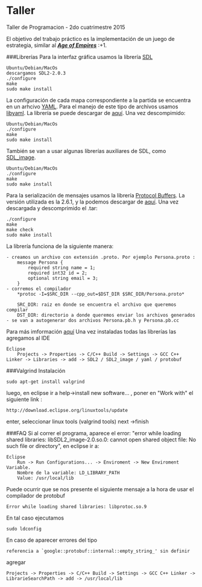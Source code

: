 # Taller
Taller de Programacion - 2do cuatrimestre 2015

El objetivo del trabajo práctico es la implementación de un juego de estrategia, similar al [***Age of Empires***](http://www.ageofempires.com/) :+1.

###Librerías
Para la interfaz gráfica usamos la librería [SDL](https://www.libsdl.org/download-2.0.php)
```	
Ubuntu/Debian/MacOs
descargamos SDL2-2.0.3
./configure
make
sudo make install
```
La configuración de cada mapa correspondiente a la partida se encuentra en un arhcivo [YAML](http://yaml.org/). Para el manejo de este tipo de archivos usamos [libyaml](http://pyyaml.org/wiki/LibYAML). La librería se puede descargar de [aquí](http://pyyaml.org/download/libyaml/). Una vez descompimido:
```
Ubuntu/Debian/MacOs
./configure
make
sudo make install
```
También se van a usar algunas librerías auxiliares de SDL, como [SDL_image](https://www.libsdl.org/projects/SDL_image/).
```
Ubuntu/Debian/MacOs
./configure
make
sudo make install
```
Para la serialización de mensajes usamos la librería [Protocol Buffers](https://developers.google.com/protocol-buffers/). La versión utilizada es la 2.6.1, y la podemos descargar de [aquí](https://developers.google.com/protocol-buffers/docs/downloads). Una vez descargada y descomprimido el .tar:
```
./configure
make
make check
sudo make install
```
La librería funciona de la siguiente manera:
```
- creamos un archivo con extensión .proto. Por ejemplo Persona.proto :
	message Persona {
  		required string name = 1;
  		required int32 id = 2;
  		optional string email = 3;
	}
- corremos el compilador
	*protoc -I=$SRC_DIR --cpp_out=$DST_DIR $SRC_DIR/Persona.proto*

	SRC_DIR: raiz en donde se encuentra el archivo que queremos compilar
	DST_DIR: directorio a donde queremos enviar los archivos generados
- se van a autogenerar dos archivos Persona.pb.h y Persona.pb.cc
```
Para más imformación [aquí](https://developers.google.com/protocol-buffers/docs/cpptutorial)
Una vez instaladas todas las librerías las agregamos al IDE
```
Eclipse
	Projects -> Properties -> C/C++ Build -> Settings -> GCC C++ Linker -> Libraries -> add -> SDL2 / SDL2_image / yaml / protobuf
```

###Valgrind
Instalación
```
sudo apt-get install valgrind
```
luego, en eclipse ir a help->install new software... , poner en "Work with" el siguiente link :  
```
http://download.eclipse.org/linuxtools/update
```
enter, seleccionar linux tools (valgrind tools)  next ->finish

###FAQ
Si al correr el programa, aparece el error: "error while loading shared libraries:
libSDL2_image-2.0.so.0: cannot open shared object file: No such file or directory", en eclipse ir a:
```
Eclipse
	Run -> Run Configurations... -> Enviroment -> New Enviroment Variable. 
	Nombre de la variable: LD_LIBRARY_PATH
	Value: /usr/local/lib
```
Puede ocurrir que se nos presente el siguiente mensaje a la hora de usar el compilador de protobuf
```
Error while loading shared libraries: libprotoc.so.9
```
En tal caso ejecutamos 
```
sudo ldconfig 
```
En caso de aparecer errores del tipo 
```
referencia a `google::protobuf::internal::empty_string_' sin definir
```
agregar
```
Projects -> Properties -> C/C++ Build -> Settings -> GCC C++ Linker -> LibrarieSearchPath -> add -> /usr/local/lib
```

